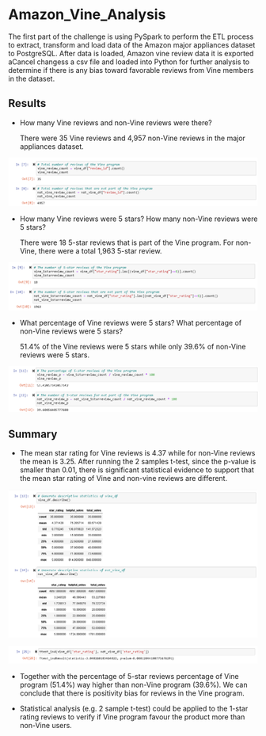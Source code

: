 # Amazon_Vine_Analysis
The first part of the challenge is using PySpark to perform the ETL process to extract, transform and load data of the Amazon major appliances dataset to PostgreSQL.  After data is loaded, Amazon vine review data it is exported aCancel changess a csv file and loaded into Python for further analysis to determine if there is any bias toward favorable reviews from Vine members in the dataset.

## Results
- How many Vine reviews and non-Vine reviews were there?

  There were 35 Vine reviews and 4,957 non-Vine reviews in the major appliances dataset.
  
![review_number](https://github.com/SzeWingChan/Amazon_Vine_Analysis/blob/main/Resources/review_number.png)

- How many Vine reviews were 5 stars? How many non-Vine reviews were 5 stars?

  There were 18 5-star reviews that is part of the Vine program.  For non-Vine, there were a total 1,963 5-star review.
  
![5_star_reviews_number](https://github.com/SzeWingChan/Amazon_Vine_Analysis/blob/main/Resources/5_star_reviews_number.png)

- What percentage of Vine reviews were 5 stars? What percentage of non-Vine reviews were 5 stars?
  
  51.4% of the Vine reviews were 5 stars while only 39.6% of non-Vine reviews were 5 stars.


![5_star_percentage](https://github.com/SzeWingChan/Amazon_Vine_Analysis/blob/main/Resources/5_star_percentage.png)

## Summary
- The mean star rating for Vine reviews is 4.37 while for non-Vine reviews the mean is 3.25.  After running the 2 samples t-test, since the p-value is smaller than 0.01, there is significant statistical evidence to support that the mean star rating of Vine and non-vine reviews are different.
 
![mean_star_rating](https://github.com/SzeWingChan/Amazon_Vine_Analysis/blob/main/Resources/mean_star_rating.png)

![2sample_ttest](https://github.com/SzeWingChan/Amazon_Vine_Analysis/blob/main/Resources/2sample_ttest.png)

- Together with the percentage of 5-star reviews percentage of Vine program (51.4%) way higher than non-Vine program (39.6%).  We can conclude that there is positivity bias for reviews in the Vine program.


- Statistical analysis (e.g. 2 sample t-test) could be applied to the 1-star rating reviews to verify if Vine program favour the product more than non-Vine users.
